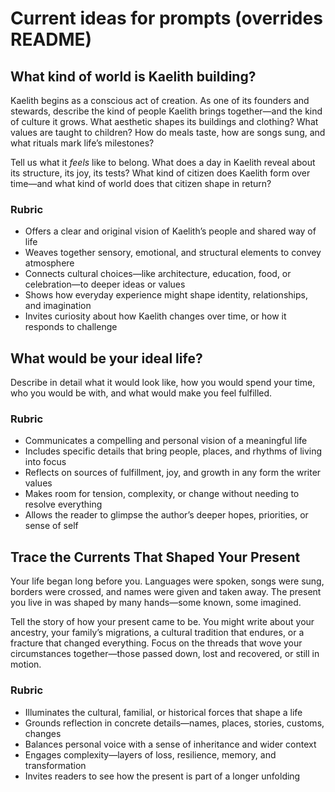 # Current ideas for prompts (overrides README)

## **What kind of world is Kaelith building?**

Kaelith begins as a conscious act of creation. As one of its founders and stewards, describe the kind of people Kaelith brings together—and the kind of culture it grows. What aesthetic shapes its buildings and clothing? What values are taught to children? How do meals taste, how are songs sung, and what rituals mark life’s milestones?

Tell us what it *feels* like to belong. What does a day in Kaelith reveal about its structure, its joy, its tests? What kind of citizen does Kaelith form over time—and what kind of world does that citizen shape in return?

### **Rubric**

- Offers a clear and original vision of Kaelith’s people and shared way of life  
- Weaves together sensory, emotional, and structural elements to convey atmosphere  
- Connects cultural choices—like architecture, education, food, or celebration—to deeper ideas or values  
- Shows how everyday experience might shape identity, relationships, and imagination  
- Invites curiosity about how Kaelith changes over time, or how it responds to challenge  

## **What would be your ideal life?**

Describe in detail what it would look like, how you would spend your time, who you would be with, and what would make you feel fulfilled.

### **Rubric**

- Communicates a compelling and personal vision of a meaningful life  
- Includes specific details that bring people, places, and rhythms of living into focus  
- Reflects on sources of fulfillment, joy, and growth in any form the writer values  
- Makes room for tension, complexity, or change without needing to resolve everything  
- Allows the reader to glimpse the author’s deeper hopes, priorities, or sense of self

## **Trace the Currents That Shaped Your Present**

Your life began long before you. Languages were spoken, songs were sung, borders were crossed, and names were given and taken away. The present you live in was shaped by many hands—some known, some imagined.

Tell the story of how your present came to be. You might write about your ancestry, your family’s migrations, a cultural tradition that endures, or a fracture that changed everything. Focus on the threads that wove your circumstances together—those passed down, lost and recovered, or still in motion.

### **Rubric**

- Illuminates the cultural, familial, or historical forces that shape a life
- Grounds reflection in concrete details—names, places, stories, customs, changes
- Balances personal voice with a sense of inheritance and wider context
- Engages complexity—layers of loss, resilience, memory, and transformation
- Invites readers to see how the present is part of a longer unfolding
